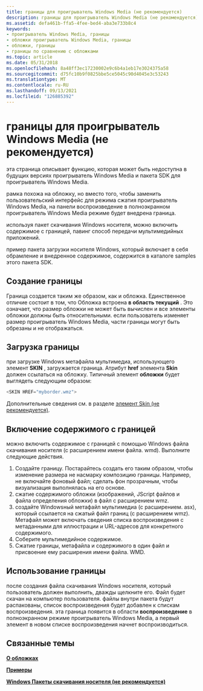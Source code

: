 ```yaml
---
title: границы для проигрыватель Windows Media (не рекомендуется)
description: границы для проигрыватель Windows Media (не рекомендуется)
ms.assetid: defa461b-ffa5-4fee-bed4-aba3e733b8c4
keywords:
- проигрыватель Windows Media, границы
- обложки проигрыватель Windows Media, границы
- обложки, границы
- границы по сравнению с обложками
ms.topic: article
ms.date: 05/31/2018
ms.openlocfilehash: 8a48ff3ec17230002e9c6b4a1eb17e3024375a58
ms.sourcegitcommit: d75fc10b9f0825bbe5ce5045c90d4045e3c53243
ms.translationtype: MT
ms.contentlocale: ru-RU
ms.lasthandoff: 09/13/2021
ms.locfileid: "126885392"
---
```

# <a name="borders-for-windows-media-player-deprecated"></a>границы для проигрыватель Windows Media (не рекомендуется)

эта страница описывает функцию, которая может быть недоступна в будущих версиях проигрыватель Windows Media и пакета SDK для проигрыватель Windows Media.

рамка похожа на обложку, но вместо того, чтобы заменить пользовательский интерфейс для режима сжатия проигрыватель Windows Media, на панели воспроизведение в полноэкранном проигрыватель Windows Media режиме будет внедрена граница.

используя пакет скачивания Windows носителя, можно включить содержимое с границей, павинг способ передачи мультимедийных приложений.

пример пакета загрузки носителя Windows, который включает в себя обрамление и внедренное содержимое, содержится в каталоге samples этого пакета SDK.

## <a name="creating-a-border"></a>Создание границы

Граница создается таким же образом, как и обложка. Единственное отличие состоит в том, что Обложка встроена **в область текущий** . Это означает, что размер обложки не может быть вычислен и все элементы обложки должны быть относительными. если пользователь изменяет размер проигрыватель Windows Media, части границы могут быть обрезаны и не отображаться.

## <a name="loading-a-border"></a>Загрузка границы

при загрузке Windows метафайла мультимедиа, использующего элемент **SKIN** , загружается граница. Атрибут **href** элемента **Skin** должен ссылаться на обложку. Типичный элемент **обложки** будет выглядеть следующим образом:


```C++
<SKIN HREF="myborder.wmz">

```



Дополнительные сведения см. в разделе [элемент Skin (не рекомендуется)](skin-element--deprecated.md).

## <a name="including-content-with-a-border"></a>Включение содержимого с границей

можно включить содержимое с границей с помощью Windows файла скачивания носителя (с расширением имени файла. wmd). Выполните следующие действия.

1.  Создайте границу. Постарайтесь создать его таким образом, чтобы изменение размера не насмарку композицию границы. Например, не включайте фоновый файл; сделать фон прозрачным, чтобы визуализация выполнялась на его основе.
2.  сжатие содержимого обложки (изображений, JScript файлов и файла определения обложки) в файл с расширением wmz.
3.  создайте Windowsный метафайл мультимедиа (с расширением. asx), который ссылается на сжатый файл границ (с расширением wmz). Метафайл может включать сведения списка воспроизведения с метаданными для иллюстрации и URL-адресов для конкретного содержимого.
4.  Соберите мультимедийное содержимое.
5.  Сжатие границы, метафайла и содержимого в один файл и присвоение ему расширения имени файла. WMD.

## <a name="using-a-border"></a>Использование границы

после создания файла скачивания Windows носителя, который пользователь должен выполнить, дважды щелкните его. Файл будет скачан на компьютер пользователя. файлы внутри пакета будут распакованы, список воспроизведения будет добавлен к спискам воспроизведения. эта граница появится в области **воспроизведение** в полноэкранном режиме проигрыватель Windows Media, а первый элемент в новом списке воспроизведения начнет воспроизводиться.

## <a name="related-topics"></a>Связанные темы

<dl> <dt>

[**О обложках**](about-skins.md)
</dt> <dt>

[**Примеры**](samples.md)
</dt> <dt>

[**Windows Пакеты скачивания носителя (не рекомендуется)**](windows-media-download-packages--deprecated.md)
</dt> </dl>

 

 




